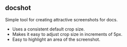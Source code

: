 docshot
-------
Simple tool for creating attractive screenshots for docs.

- Uses a consistent default crop size.
- Makes it easy to adjust crop size in increments of 5px.
- Easy to highlight an area of the screenshot.
